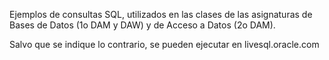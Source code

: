 Ejemplos de consultas SQL, utilizados en las clases de las asignaturas de Bases de Datos (1o DAM y DAW) y de Acceso a Datos (2o DAM).

Salvo que se indique lo contrario, se pueden ejecutar en livesql.oracle.com
